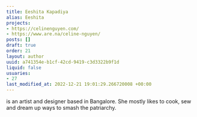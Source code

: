 ```yaml
---
title: Eeshita Kapadiya
alias: Eeshita
projects:
- https://celinenguyen.com/
- https://www.are.na/celine-nguyen/
posts: []
draft: true
order: 21
layout: author
uuid: a741354e-b1cf-42cd-9419-c3d3322b9f1d
liquid: false
usuaries:
- 27
last_modified_at: 2022-12-21 19:01:29.266720008 +00:00
---
```


<p>is an artist and designer based in Bangalore. She mostly likes to cook, sew and dream up ways to smash the patriarchy.</p>